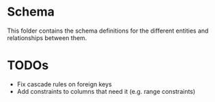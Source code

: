 # Schema

This folder contains the schema definitions for the different entities and relationships between them.

# TODOs
- Fix cascade rules on foreign keys
- Add constraints to columns that need it (e.g. range constraints)
